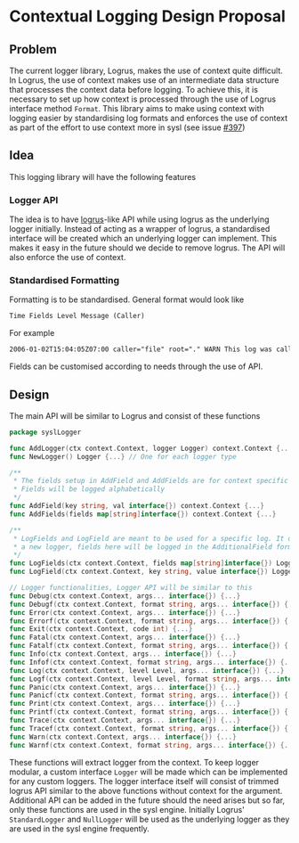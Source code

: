 # Contextual Logging Design Proposal

## Problem

The current logger library, Logrus, makes the use of context quite difficult. In Logrus, the use of context makes use of an intermediate data structure that processes the context data before logging. To achieve this, it is necessary to set up how context is processed through the use of Logrus interface method `Format`. This library aims to make using context with logging easier by standardising log formats and enforces the use of context as part of the effort to use context more in sysl (see issue [#397](https://github.com/anz-bank/sysl/issues/397))

## Idea

This logging library will have the following features

### Logger API

The idea is to have [logrus](https://github.com/sirupsen/logrus)-like API while using logrus as the underlying logger initially. Instead of acting as a wrapper of logrus, a standardised interface will be created which an underlying logger can implement. This makes it easy in the future should we decide to remove logrus. The API will also enforce the use of context.

### Standardised Formatting

Formatting is to be standardised. General format would look like

```txt
Time Fields Level Message (Caller)
```

For example

```txt
2006-01-02T15:04:05Z07:00 caller="file" root="." WARN This log was called (file.go:5)
```

Fields can be customised according to needs through the use of API.

## Design

The main API will be similar to Logrus and consist of these functions

```go
package syslLogger

func AddLogger(ctx context.Context, logger Logger) context.Context {...}
func NewLogger() Logger {...} // One for each logger type

/**
 * The fields setup in AddField and AddFields are for context specific fields
 * Fields will be logged alphabetically
 */
func AddField(key string, val interface{}) context.Context {...}
func AddFields(fields map[string]interface{}) context.Context {...}

/**
 * LogFields and LogField are meant to be used for a specific log. It does not return context with
 * a new logger, fields here will be logged in the AdditionalField format
 */
func LogFields(ctx context.Context, fields map[string]interface{}) Logger {...}
func LogField(ctx context.Context, key string, value interface{}) Logger {...}

// Logger functionalities, Logger API will be similar to this
func Debug(ctx context.Context, args... interface{}) {...}
func Debugf(ctx context.Context, format string, args... interface{}) {...}
func Error(ctx context.Context, args... interface{}) {...}
func Errorf(ctx context.Context, format string, args... interface{}) {...}
func Exit(ctx context.Context, code int) {...}
func Fatal(ctx context.Context, args... interface{}) {...}
func Fatalf(ctx context.Context, format string, args... interface{}) {...}
func Info(ctx context.Context, args... interface{}) {...}
func Infof(ctx context.Context, format string, args... interface{}) {...}
func Log(ctx context.Context, level Level, args... interface{}) {...}
func Logf(ctx context.Context, level Level, format string, args... interface{}) {...}
func Panic(ctx context.Context, args... interface{}) {...}
func Panicf(ctx context.Context, format string, args... interface{}) {...}
func Print(ctx context.Context, args... interface{}) {...}
func Printf(ctx context.Context, format string, args... interface{}) {...}
func Trace(ctx context.Context, args... interface{}) {...}
func Tracef(ctx context.Context, format string, args... interface{}) {...}
func Warn(ctx context.Context, args... interface{}) {...}
func Warnf(ctx context.Context, format string, args... interface{}) {...}
```

These functions will extract logger from the context. To keep logger modular, a custom interface `Logger` will be made which can be implemented for any custom loggers. The logger interface itself will consist of trimmed logrus API similar to the above functions without context for the argument. Additional API can be added in the future should the need arises but so far, only these functions are used in the sysl engine. Initially Logrus' `StandardLogger` and `NullLogger` will be used as the underlying logger as they are used in the sysl engine frequently.
